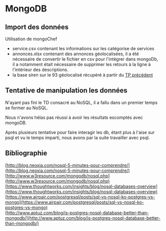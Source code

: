 # MongoDB

## Import des données

Utilisation de mongoChef

* service.csv contenant les informations sur les catégorise de services
* annonces.xlsx contenant des annonces géolocalisées, il a été nécessaire de convertir le fichier en csv pour l'intégrer dans mongoDb, il a notamment était nécessaire de supprimer les retours à la ligne à l'intérieur des descriptions.
* la base siren sur le 93 géolocalisé récupéré à partir du [TP précédent](https://github.com/rmaziere/Proxyret)

## Tentative de manipulation les données

N'ayant pas fini le TD consacré au NoSQL, il a fallu dans un premier temps se former au NoSQL. 

Nous n'avons hélas pas réussi à avoir les résultats escomptés avec mongoDB.

Après plusieurs tentative pour faire interagir les db, étant plus à l'aise sur psql et vu le temps imparti, nous avons par la suite travailler avec psql.

## Bibliographie

[http://blog.neoxia.com/nosql-5-minutes-pour-comprendre/](http://blog.neoxia.com/nosql-5-minutes-pour-comprendre/)  
[http://www.w3resource.com/mongodb/nosql.php](http://www.w3resource.com/mongodb/nosql.php)  
[https://www.thoughtworks.com/insights/blog/nosql-databases-overview](https://www.thoughtworks.com/insights/blog/nosql-databases-overview)  
[https://www.airpair.com/postgresql/posts/sql-vs-nosql-ko-postgres-vs-mongo](https://www.airpair.com/postgresql/posts/sql-vs-nosql-ko-postgres-vs-mongo)  
[http://www.aptuz.com/blog/is-postgres-nosql-database-better-than-mongodb/](http://www.aptuz.com/blog/is-postgres-nosql-database-better-than-mongodb/)  